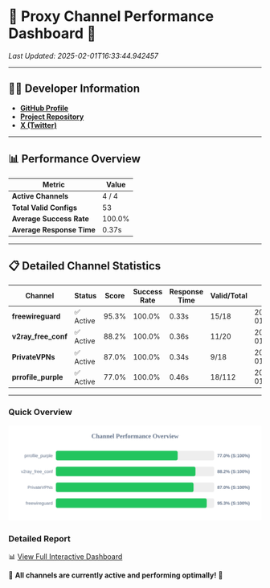 # 🌟 Proxy Channel Performance Dashboard 🌟

_Last Updated: 2025-02-01T16:33:44.942457_

---

## 👩‍💻 Developer Information

- **[GitHub Profile](https://github.com/4n0nymou3)**  
- **[Project Repository](https://github.com/4n0nymou3/multi-proxy-config-fetcher)**  
- **[X (Twitter)](https://x.com/4n0nymou3)**  

---

## 📊 Performance Overview

| Metric                | Value       |
|-----------------------|-------------|
| **Active Channels**   | 4 / 4       |
| **Total Valid Configs** | 53          |
| **Average Success Rate** | 100.0%      |
| **Average Response Time** | 0.37s       |

---

## 📋 Detailed Channel Statistics

| Channel          | Status     | Score  | Success Rate | Response Time | Valid/Total | Last Success               |
|------------------|------------|--------|--------------|---------------|-------------|----------------------------|
| **freewireguard**  | ✅ Active  | 95.3%  | 100.0% | 0.33s         | 15/18       | 2025-02-01T16:33:44.940867 |
| **v2ray_free_conf**  | ✅ Active  | 88.2%  | 100.0% | 0.36s         | 11/20       | 2025-02-01T16:33:44.210556 |
| **PrivateVPNs**  | ✅ Active  | 87.0%  | 100.0% | 0.34s         | 9/18       | 2025-02-01T16:33:44.582175 |
| **prrofile_purple**  | ✅ Active  | 77.0%  | 100.0% | 0.46s         | 18/112       | 2025-02-01T16:33:43.808882 |

---

### Quick Overview
<div align="center">
  <a href="https://raw.githubusercontent.com/nullluser/NullRepo/refs/heads/main/assets/channel_stats_chart.svg">
    <img src="https://raw.githubusercontent.com/nullluser/NullRepo/refs/heads/main/assets/channel_stats_chart.svg" alt="Source Performance Statistics" width="800">
  </a>
</div>

### Detailed Report
📊 [View Full Interactive Dashboard](https://htmlpreview.github.io/?https://github.com/nullluser/NullRepo/blob/main/assets/performance_report.html)

🎉 **All channels are currently active and performing optimally!** 🎉
